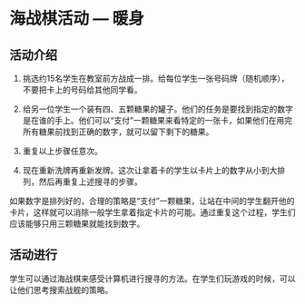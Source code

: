 # 海战棋活动 — 暖身

## 活动介绍

1. 挑选约15名学生在教室前方战成一排。给每位学生一张号码牌（随机顺序），不要把卡上的号码给其他同学看。

2. 给另一位学生一个装有四、五颗糖果的罐子。他们的任务是要找到指定的数字是在谁的手上。他们可以“支付”一颗糖果来看特定的一张卡，如果他们在用完所有糖果前找到正确的数字，就可以留下剩下的糖果。

3. 重复以上步骤任意次。

4. 现在重新洗牌再重新发牌。这次让拿着卡的学生以卡片上的数字从小到大排列，然后再重复上述搜寻的步骤。

如果数字是排列好的，合理的策略是“支付”一颗糖果，让站在中间的学生翻开他的卡片，这样就可以消除一般学生拿着指定卡片的可能。通过重复这个过程，学生们应该能够只用三颗糖果就能找到数字。

## 活动进行
学生可以通过海战棋来感受计算机进行搜寻的方法。在学生们玩游戏的时候，可以让他们思考搜索战舰的策略。
